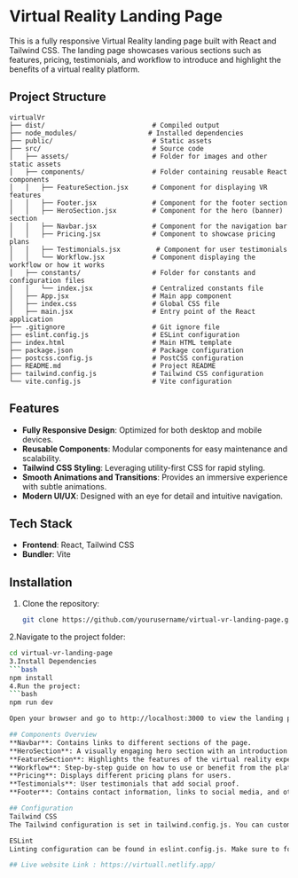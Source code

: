 # Virtual Reality Landing Page

This is a fully responsive Virtual Reality landing page built with React and Tailwind CSS. 
The landing page showcases various sections such as features, pricing, testimonials, and workflow to introduce 
and highlight the benefits of a virtual reality platform.

## Project Structure

```
virtualVr
├── dist/                           # Compiled output
├── node_modules/                  # Installed dependencies
├── public/                         # Static assets
├── src/                            # Source code
│   ├── assets/                     # Folder for images and other static assets
│   ├── components/                 # Folder containing reusable React components
│   │   ├── FeatureSection.jsx      # Component for displaying VR features
│   │   ├── Footer.jsx              # Component for the footer section
│   │   ├── HeroSection.jsx         # Component for the hero (banner) section
│   │   ├── Navbar.jsx              # Component for the navigation bar
│   │   ├── Pricing.jsx             # Component to showcase pricing plans
│   │   ├── Testimonials.jsx         # Component for user testimonials
│   │   └── Workflow.jsx            # Component displaying the workflow or how it works
│   ├── constants/                  # Folder for constants and configuration files
│   │   └── index.jsx               # Centralized constants file
│   ├── App.jsx                     # Main app component
│   ├── index.css                   # Global CSS file
│   ├── main.jsx                    # Entry point of the React application
├── .gitignore                      # Git ignore file
├── eslint.config.js                # ESLint configuration
├── index.html                      # Main HTML template
├── package.json                    # Package configuration
├── postcss.config.js               # PostCSS configuration
├── README.md                       # Project README
├── tailwind.config.js              # Tailwind CSS configuration
└── vite.config.js                  # Vite configuration
```

## Features

- **Fully Responsive Design**: Optimized for both desktop and mobile devices.
- **Reusable Components**: Modular components for easy maintenance and scalability.
- **Tailwind CSS Styling**: Leveraging utility-first CSS for rapid styling.
- **Smooth Animations and Transitions**: Provides an immersive experience with subtle animations.
- **Modern UI/UX**: Designed with an eye for detail and intuitive navigation.

## Tech Stack

- **Frontend**: React, Tailwind CSS
- **Bundler**: Vite

## Installation

1. Clone the repository:
   ```bash
   git clone https://github.com/yourusername/virtual-vr-landing-page.git
2.Navigate to the project folder:
   ```bash
cd virtual-vr-landing-page
3.Install Dependencies
   ```bash
 npm install
4.Run the project:
   ```bash
 npm run dev

Open your browser and go to http://localhost:3000 to view the landing page.

## Components Overview
**Navbar**: Contains links to different sections of the page.
**HeroSection**: A visually engaging hero section with an introduction to the platform.
**FeatureSection**: Highlights the features of the virtual reality experience.
**Workflow**: Step-by-step guide on how to use or benefit from the platform.
**Pricing**: Displays different pricing plans for users.
**Testimonials**: User testimonials that add social proof.
**Footer**: Contains contact information, links to social media, and other resources.

## Configuration
Tailwind CSS
The Tailwind configuration is set in tailwind.config.js. You can customize colors, spacing, and other utility classes here.

ESLint
Linting configuration can be found in eslint.config.js. Make sure to follow the coding standards outlined in this configuration for consistent and error-free code.

## Live website Link : https://virtuall.netlify.app/
